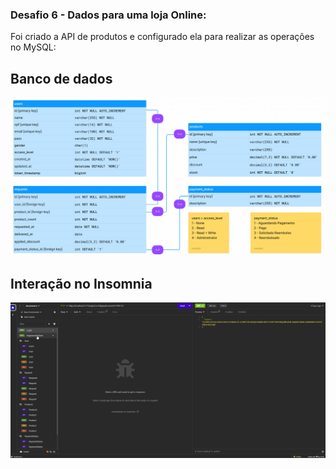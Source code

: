 ### Desafio 6 - Dados para uma loja Online:
Foi criado a API de produtos e configurado ela para realizar as operações no MySQL:

## Banco de dados
![Foto do banco de dados](media_rd/db.png)

## Interação no Insomnia
![Interação no Insomnia](media_rd/insonia.gif)